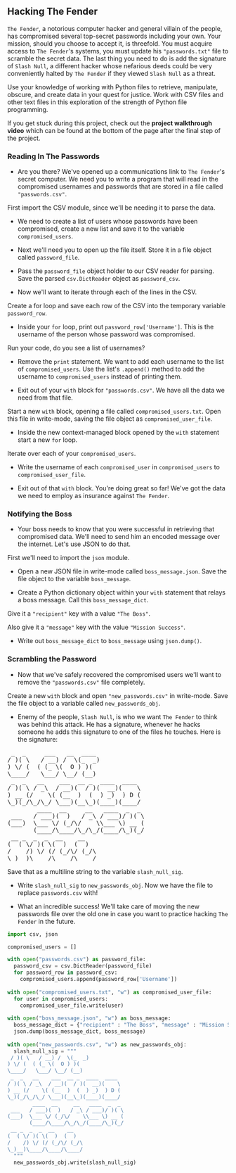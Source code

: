 ## Hacking The Fender
<div class="spacing-tight__YTkj-JgyxXu1yRjOr_AFW"><p><code>The Fender</code>, a notorious computer hacker and general villain of the people, has compromised several top-secret passwords including your own. Your mission, should you choose to accept it, is threefold. You must acquire access to <code>The Fender</code>'s systems, you must update his <code>"passwords.txt"</code> file to scramble the secret data. The last thing you need to do is add the signature of <code>Slash Null</code>, a different hacker whose nefarious deeds could be very conveniently halted by <code>The Fender</code> if they viewed <code>Slash Null</code> as a threat.</p>
<p>Use your knowledge of working with Python files to retrieve, manipulate, obscure, and create data in your quest for justice. Work with CSV files and other text files in this exploration of the strength of Python file programming.</p>
<p>If you get stuck during this project, check out the <strong>project walkthrough video</strong> which can be found at the bottom of the page after the final step of the project.</p>
</div>

### Reading In The Passwords
* <div class="spacing-tight__YTkj-JgyxXu1yRjOr_AFW narrativeMarkdown__1pqyNDZ_zljr-gC8Q1pur9"><p>Are you there? We've opened up a communications link to <code>The Fender</code>'s secret computer. We need you to write a program that will read in the compromised usernames and passwords that are stored in a file called <code>"passwords.csv"</code>.</p>
<p>First import the CSV module, since we'll be needing it to parse the data.</p>
</div>

*  <p>We need to create a list of users whose passwords have been compromised, create a new list and save it to the variable <code>compromised_users</code>.</p>
*  <p>Next we'll need you to open up the file itself. Store it in a file object called <code>password_file</code>.</p>

*  <p>Pass the <code>password_file</code> object holder to our CSV reader for parsing. Save the parsed <code>csv.DictReader</code> object as <code>password_csv</code>.</p>

*  <div class="spacing-tight__YTkj-JgyxXu1yRjOr_AFW narrativeMarkdown__1pqyNDZ_zljr-gC8Q1pur9"><p>Now we'll want to iterate through each of the lines in the CSV.</p>
<p>Create a for loop and save each row of the CSV into the temporary variable <code>password_row</code>.</p>
</div>

*  <div class="spacing-tight__YTkj-JgyxXu1yRjOr_AFW narrativeMarkdown__1pqyNDZ_zljr-gC8Q1pur9"><p>Inside your <code>for</code> loop, print out <code>password_row['Username']</code>. This is the username of the person whose password was compromised.</p>
<p>Run your code, do you see a list of usernames?</p>
</div>

* <p>Remove the <code>print</code> statement. We want to add each username to the list of <code>compromised_users</code>. Use the list's <code>.append()</code> method to add the username to <code>compromised_users</code> instead of printing them.</p>

* <div class="spacing-tight__YTkj-JgyxXu1yRjOr_AFW narrativeMarkdown__1pqyNDZ_zljr-gC8Q1pur9"><p>Exit out of your <code>with</code> block for <code>"passwords.csv"</code>. We have all the data we need from that file.</p>
<p>Start a new <code>with</code> block, opening a file called <code>compromised_users.txt</code>. Open this file in write-mode, saving the file object as <code>compromised_user_file</code>.</p>
</div>

* <div class="spacing-tight__YTkj-JgyxXu1yRjOr_AFW narrativeMarkdown__1pqyNDZ_zljr-gC8Q1pur9"><p>Inside the new context-managed block opened by the <code>with</code> statement start a new <code>for</code> loop.</p>
<p>Iterate over each of your <code>compromised_users</code>.</p>
</div>

* <p>Write the username of each <code>compromised_user</code> in <code>compromised_users</code> to <code>compromised_user_file</code>.</p>

* <p>Exit out of that <code>with</code> block. You're doing great so far! We've got the data we need to employ as insurance against <code>The Fender</code>.</p>

### Notifying the Boss
* <div class="spacing-tight__YTkj-JgyxXu1yRjOr_AFW narrativeMarkdown__1pqyNDZ_zljr-gC8Q1pur9"><p>Your boss needs to know that you were successful in retrieving that compromised data. We'll need to send him an encoded message over the internet. Let's use JSON to do that.</p>
<p>First we'll need to import the <code>json</code> module.</p>
</div>

* <p>Open a new JSON file in write-mode called <code>boss_message.json</code>. Save the file object to the variable <code>boss_message</code>.</p>

* <div class="spacing-tight__YTkj-JgyxXu1yRjOr_AFW narrativeMarkdown__1pqyNDZ_zljr-gC8Q1pur9"><p>Create a Python dictionary object within your <code>with</code> statement that relays a boss message. Call this <code>boss_message_dict</code>.</p>
<p>Give it a <code>"recipient"</code> key with a value <code>"The Boss"</code>.</p>
<p>Also give it a <code>"message"</code> key with the value <code>"Mission Success"</code>.</p>
</div>

* <p>Write out <code>boss_message_dict</code> to <code>boss_message</code> using <code>json.dump()</code>.</p>

### Scrambling the Password
* <div class="spacing-tight__YTkj-JgyxXu1yRjOr_AFW narrativeMarkdown__1pqyNDZ_zljr-gC8Q1pur9"><p>Now that we've safely recovered the compromised users we'll want to remove the <code>"passwords.csv"</code> file completely.</p>
<p>Create a new <code>with</code> block and open <code>"new_passwords.csv"</code> in write-mode. Save the file object to a variable called <code>new_passwords_obj</code>.</p>
</div>

* <div class="spacing-tight__YTkj-JgyxXu1yRjOr_AFW narrativeMarkdown__1pqyNDZ_zljr-gC8Q1pur9"><p>Enemy of the people, <code>Slash Null</code>, is who we want <code>The Fender</code> to think was behind this attack. He has a signature, whenever he hacks someone he adds this signature to one of the files he touches. Here is the signature:</p>
<pre><span language="md" class="CodeBlock__1F3rKYW3tV11w2KEKvALNg wrap__1LR6hOLkoUYCHqQeJFO6HA defaults__1l9bk0Z91YqvzRByZKNgHF cc__1zsV8w8Rj_vs2ayVLJ-2x undefined"><div class="CodeMirror"> <span class="cm-hr">_  _     ___   __  ____             </span>
<!-- -->/<!-- --> <!-- -->)<!-- -->(<!-- --> <!-- -->\ <!-- --> <!-- --> <!-- -->/<!-- --> <span class="cm-strong">__</span><span class="cm-strong">)</span><span class="cm-strong"> </span><span class="cm-strong">/</span><span class="cm-strong"> </span><span class="cm-strong"> </span><span class="cm-strong">\(</span><span class="cm-strong">_</span><span class="cm-strong"> </span><span class="cm-strong"> </span><span class="cm-strong em">_</span><span class="cm-strong em">)</span><span class="cm-strong em trailing-space-a"> </span><span class="cm-strong em trailing-space-b"> </span><span class="cm-strong em trailing-space-a"> </span><span class="cm-strong em trailing-space-b"> </span><span class="cm-strong em trailing-space-a"> </span><span class="cm-strong em trailing-space-b"> </span><span class="cm-strong em trailing-space-a"> </span><span class="cm-strong em trailing-space-b"> </span><span class="cm-strong em trailing-space-a"> </span><span class="cm-strong em trailing-space-b"> </span><span class="cm-strong em trailing-space-a"> </span><span class="cm-strong em trailing-space-new-line"> </span>
<span class="cm-strong em">)</span><span class="cm-strong em"> </span><span class="cm-strong em">\/</span><span class="cm-strong em"> </span><span class="cm-strong em">(</span><span class="cm-strong em"> </span><span class="cm-strong em"> </span><span class="cm-strong em">(</span><span class="cm-strong em"> </span><span class="cm-strong em">(</span><span class="cm-strong em">_</span><span class="cm-strong"> </span><span class="cm-strong">\(</span><span class="cm-strong"> </span><span class="cm-strong"> </span><span class="cm-strong">O</span><span class="cm-strong"> </span><span class="cm-strong">)</span><span class="cm-strong"> </span><span class="cm-strong">)</span><span class="cm-strong">(</span><span class="cm-strong trailing-space-a"> </span><span class="cm-strong trailing-space-b"> </span><span class="cm-strong trailing-space-a"> </span><span class="cm-strong trailing-space-b"> </span><span class="cm-strong trailing-space-a"> </span><span class="cm-strong trailing-space-b"> </span><span class="cm-strong trailing-space-a"> </span><span class="cm-strong trailing-space-b"> </span><span class="cm-strong trailing-space-a"> </span><span class="cm-strong trailing-space-b"> </span><span class="cm-strong trailing-space-a"> </span><span class="cm-strong trailing-space-b"> </span><span class="cm-strong trailing-space-a"> </span><span class="cm-strong trailing-space-new-line"> </span>
<span class="cm-strong">\_</span><span class="cm-strong em">___</span><span class="cm-em">/</span><span class="cm-em"> </span><span class="cm-em"> </span><span class="cm-em"> </span><span class="cm-em">\_</span><span class="cm-strong em">__</span><span class="cm-strong em">/</span><span class="cm-strong em"> </span><span class="cm-strong em">\_</span><span class="cm-strong em">_</span><span class="cm-strong">/</span><span class="cm-strong"> </span><span class="cm-strong">(</span><span class="cm-strong">__</span>)<span class="cm-trailing-space-a"> </span><span class="cm-trailing-space-b"> </span><span class="cm-trailing-space-a"> </span><span class="cm-trailing-space-b"> </span><span class="cm-trailing-space-a"> </span><span class="cm-trailing-space-b"> </span><span class="cm-trailing-space-a"> </span><span class="cm-trailing-space-b"> </span><span class="cm-trailing-space-a"> </span><span class="cm-trailing-space-b"> </span><span class="cm-trailing-space-a"> </span><span class="cm-trailing-space-b"> </span><span class="cm-trailing-space-new-line"> </span>
<!-- --> <span class="cm-hr">_  _   __    ___  __ _  ____  ____  </span>
<!-- -->/<!-- --> <!-- -->)<!-- -->(<!-- --> <!-- -->\ <!-- -->/<!-- --> <span class="cm-em">_</span><span class="cm-em">\ </span><span class="cm-em"> </span><span class="cm-em">/</span><span class="cm-em"> </span><span class="cm-strong em">__</span><span class="cm-strong em">)</span><span class="cm-strong em">(</span><span class="cm-strong em"> </span><span class="cm-strong em"> </span><span class="cm-strong em">/</span><span class="cm-strong em"> </span><span class="cm-strong em">)</span><span class="cm-strong em">(</span><span class="cm-strong em"> </span><span class="cm-strong em"> </span><span class="cm-strong em">__</span><span class="cm-strong em">)</span><span class="cm-strong em">(</span><span class="cm-strong em"> </span><span class="cm-strong em"> </span><span class="cm-strong em"> </span><span class="cm-strong em"> </span><span class="cm-strong em">\ </span>
<span class="cm-strong em">)</span><span class="cm-strong em"> </span><span class="cm-strong em">__</span><span class="cm-strong em"> </span><span class="cm-strong em">(</span><span class="cm-strong em">/</span><span class="cm-strong em"> </span><span class="cm-strong em"> </span><span class="cm-strong em"> </span><span class="cm-strong em"> </span><span class="cm-strong em">\(</span><span class="cm-strong em"> </span><span class="cm-strong em">(</span><span class="cm-strong em">__</span><span class="cm-em"> </span><span class="cm-em"> </span><span class="cm-em">)</span><span class="cm-em"> </span><span class="cm-em"> </span><span class="cm-em">(</span><span class="cm-em"> </span><span class="cm-em"> </span><span class="cm-em">)</span><span class="cm-em"> </span><span class="cm-em">_</span><span class="cm-em">)</span><span class="cm-em"> </span><span class="cm-em"> </span><span class="cm-em">)</span><span class="cm-em"> </span><span class="cm-em">D</span><span class="cm-em"> </span><span class="cm-em">(</span><span class="cm-em"> </span>
<span class="cm-em">\_</span><span class="cm-em">)</span><span class="cm-em">(</span><span class="cm-em">_</span>/<!-- -->\_<!-- -->/<!-- -->\_<!-- -->/<!-- --> <!-- -->\_<span class="cm-strong">__</span><span class="cm-strong">)</span><span class="cm-strong">(</span><span class="cm-strong">__</span>\_<!-- -->)<!-- -->(<span class="cm-strong em">___</span><span class="cm-strong em">_</span><span class="cm-strong">)</span><span class="cm-strong">(</span><span class="cm-strong em">___</span><span class="cm-em">_</span>/<!-- --> <!-- -->
<!-- -->        <span class="cm-strong em">___</span><span class="cm-strong em">_</span><span class="cm-strong"> </span><span class="cm-strong"> </span><span class="cm-strong">__</span><span class="cm-strong"> </span><span class="cm-strong"> </span><span class="cm-strong"> </span><span class="cm-strong"> </span><span class="cm-strong"> </span><span class="cm-strong">__</span><span class="cm-strong"> </span><span class="cm-strong"> </span><span class="cm-strong"> </span><span class="cm-strong em">___</span><span class="cm-strong em">_</span><span class="cm-strong"> </span><span class="cm-strong"> _</span><span class="cm-strong"> </span><span class="cm-strong"> _</span><span class="cm-strong"> </span>
<!-- --> <span class="cm-strong">___</span><span class="cm-strong"> </span><span class="cm-strong"> </span><span class="cm-strong"> </span><span class="cm-strong">/</span><span class="cm-strong"> </span><span class="cm-strong em">___</span><span class="cm-strong em">)</span><span class="cm-strong em">(</span><span class="cm-strong em"> </span><span class="cm-strong em"> </span><span class="cm-strong em">)</span><span class="cm-strong em"> </span><span class="cm-strong em"> </span><span class="cm-strong em"> </span><span class="cm-strong em">/</span><span class="cm-strong em"> </span><span class="cm-strong em">_</span><span class="cm-strong em">\ </span><span class="cm-strong em">/</span><span class="cm-strong em"> </span><span class="cm-strong em">___</span><span class="cm-strong em">)/</span><span class="cm-strong em"> </span><span class="cm-strong em">)</span><span class="cm-strong em">(</span><span class="cm-strong em"> </span><span class="cm-strong em">\</span>
<span class="cm-strong em">(</span><span class="cm-strong em">___</span>)<!-- --> <!-- --> <!-- -->\_<!-- -->__<!-- --> <!-- -->\/<!-- --> <!-- -->(<span class="cm-em">_</span><span class="cm-em">/</span><span class="cm-em">\/</span><span class="cm-em"> </span><span class="cm-em"> </span><span class="cm-em"> </span><span class="cm-em"> </span><span class="cm-em">\\</span><span class="cm-em">___</span> <!-- -->\)<!-- --> <!-- -->__<!-- --> <!-- -->(<!-- -->
<!-- -->       <!-- -->(<span class="cm-strong em">___</span><span class="cm-strong em">_</span><span class="cm-strong">/</span><span class="cm-strong">\_</span><span class="cm-strong em">___</span><span class="cm-em">/</span><span class="cm-em">\_</span><span class="cm-em">/</span><span class="cm-em">\_</span><span class="cm-em">/</span><span class="cm-em">(</span><span class="cm-strong em">___</span><span class="cm-strong em">_</span><span class="cm-strong em">/</span><span class="cm-strong em">\_</span><span class="cm-strong em">)</span><span class="cm-strong em">(</span><span class="cm-strong em">_</span><span class="cm-strong">/</span>
<!-- --> <span class="cm-hr">__ _  _  _  __    __                </span>
<span class="cm-strong">(</span><span class="cm-strong"> </span><span class="cm-strong"> </span><span class="cm-strong">(</span><span class="cm-strong"> </span><span class="cm-strong">\/</span><span class="cm-strong"> </span><span class="cm-strong">)</span><span class="cm-strong">(</span><span class="cm-strong"> </span><span class="cm-strong">\(</span><span class="cm-strong"> </span><span class="cm-strong"> </span><span class="cm-strong">)</span><span class="cm-strong"> </span><span class="cm-strong"> </span><span class="cm-strong">(</span><span class="cm-strong"> </span><span class="cm-strong"> </span><span class="cm-strong">)</span><span class="cm-strong trailing-space-a"> </span><span class="cm-strong trailing-space-b"> </span><span class="cm-strong trailing-space-a"> </span><span class="cm-strong trailing-space-b"> </span><span class="cm-strong trailing-space-a"> </span><span class="cm-strong trailing-space-b"> </span><span class="cm-strong trailing-space-a"> </span><span class="cm-strong trailing-space-b"> </span><span class="cm-strong trailing-space-a"> </span><span class="cm-strong trailing-space-b"> </span><span class="cm-strong trailing-space-a"> </span><span class="cm-strong trailing-space-b"> </span><span class="cm-strong trailing-space-a"> </span><span class="cm-strong trailing-space-b"> </span><span class="cm-strong trailing-space-new-line"> </span>
<span class="cm-strong">/</span><span class="cm-strong"> </span><span class="cm-strong"> </span><span class="cm-strong"> </span><span class="cm-strong"> </span><span class="cm-strong">/)</span><span class="cm-strong"> </span><span class="cm-strong">\/</span><span class="cm-strong"> </span><span class="cm-strong">(</span><span class="cm-strong">/</span><span class="cm-strong"> </span><span class="cm-strong">(</span><span class="cm-strong em">_</span><span class="cm-strong em">/</span><span class="cm-strong em">\/</span><span class="cm-strong em"> </span><span class="cm-strong em">(</span><span class="cm-strong em">_</span><span class="cm-strong">/</span><span class="cm-strong">\ </span><span class="cm-strong trailing-space-a"> </span><span class="cm-strong trailing-space-b"> </span><span class="cm-strong trailing-space-a"> </span><span class="cm-strong trailing-space-b"> </span><span class="cm-strong trailing-space-a"> </span><span class="cm-strong trailing-space-b"> </span><span class="cm-strong trailing-space-a"> </span><span class="cm-strong trailing-space-b"> </span><span class="cm-strong trailing-space-a"> </span><span class="cm-strong trailing-space-b"> </span><span class="cm-strong trailing-space-a"> </span><span class="cm-strong trailing-space-new-line"> </span>
<span class="cm-strong">\_</span><span class="cm-strong">)</span><span class="cm-strong">__</span>)<!-- -->\_<span class="cm-strong em">___</span><span class="cm-strong em">/</span><span class="cm-strong em">\_</span><span class="cm-strong em">___</span>/<!-- -->\_<span class="cm-strong em">___</span><span class="cm-strong em">/</span></div></span></pre><p>Save that as a multiline string to the variable <code>slash_null_sig</code>.</p>
</div>

* <p>Write <code>slash_null_sig</code> to <code>new_passwords_obj</code>. Now we have the file to replace <code>passwords.csv</code> with!</p>

* <p>What an incredible success! We'll take care of moving the new passwords file over the old one in case you want to practice hacking <code>The Fender</code> in the future.</p>

```python
import csv, json

compromised_users = []

with open("passwords.csv") as password_file:
  password_csv = csv.DictReader(password_file)
  for password_row in password_csv:
    compromised_users.append(password_row['Username'])
    
with open("compromised_users.txt", "w") as compromised_user_file:
  for user in compromised_users:
    compromised_user_file.write(user)
    
with open("boss_message.json", "w") as boss_message:
  boss_message_dict = {"recipient" : "The Boss", "message" : "Mission Success"}
  json.dump(boss_message_dict, boss_message)
  
with open("new_passwords.csv", "w") as new_passwords_obj:
  slash_null_sig = """
 / )( \   / __) /  \(_  _)            
) \/ (  ( (_ \(  O ) )(              
\____/   \___/ \__/ (__)             
 _  _   __    ___  __ _  ____  ____  
/ )( \ / _\  / __)(  / )(  __)(    \ 
) __ (/    \( (__  )  (  ) _)  ) D ( 
\_)(_/\_/\_/ \___)(__\_)(____)(____/ 
        ____  __     __   ____  _  _ 
 ___   / ___)(  )   / _\ / ___)/ )( \
(___)  \___ \/ (_/\/    \\___ \) __ (
       (____/\____/\_/\_/(____/\_)(_/
 __ _  _  _  __    __                
(  ( \/ )( \(  )  (  )               
/    /) \/ (/ (_/\/ (_/\             
\_)__)\____/\____/\____/ 
  """
  new_passwords_obj.write(slash_null_sig)

```
